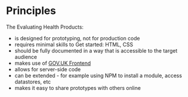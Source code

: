 # Principles

The Evaluating Health Products:

- is designed for prototyping, not for production code
- requires minimal skills to Get started: HTML, CSS
- should be fully documented in a way that is accessible to the target audience
- makes use of [GOV.UK Frontend](https://github.com/alphagov/govuk-frontend)
- allows for server-side code
- can be extended - for example using NPM to install a module, access datastores, etc
- makes it easy to share prototypes with others online
